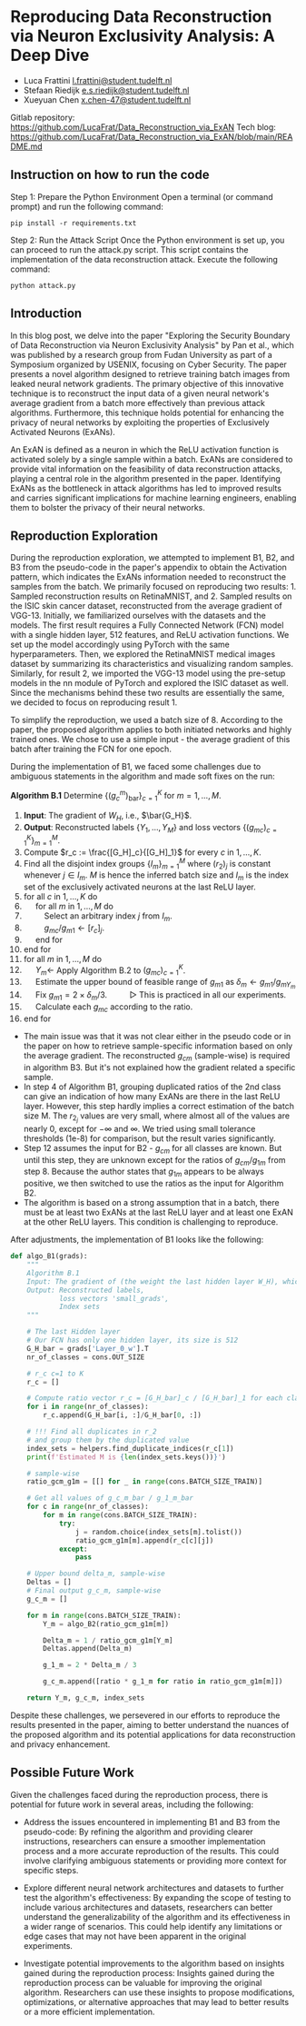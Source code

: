 # Reproducing Data Reconstruction via Neuron Exclusivity Analysis: A Deep Dive

- Luca Frattini l.frattini@student.tudelft.nl
- Stefaan Riedijk e.s.riedijk@student.tudelft.nl
- Xueyuan Chen x.chen-47@student.tudelft.nl

Gitlab repository: https://github.com/LucaFrat/Data_Reconstruction_via_ExAN
Tech blog: https://github.com/LucaFrat/Data_Reconstruction_via_ExAN/blob/main/README.md

## Instruction on how to run the code

Step 1: Prepare the Python Environment
Open a terminal (or command prompt) and run the following command:
```
pip install -r requirements.txt
```
Step 2: Run the Attack Script
Once the Python environment is set up, you can proceed to run the attack.py script. This script contains the implementation of the data reconstruction attack. Execute the following command:
```
python attack.py
```

## Introduction

In this blog post, we delve into the paper "Exploring the Security Boundary of Data Reconstruction via Neuron Exclusivity Analysis" by Pan et al., which was published by a research group from Fudan University as part of a Symposium organized by USENIX, focusing on Cyber Security. The paper presents a novel algorithm designed to retrieve training batch images from leaked neural network gradients. The primary objective of this innovative technique is to reconstruct the input data of a given neural network's average gradient from a batch more effectively than previous attack algorithms. Furthermore, this technique holds potential for enhancing the privacy of neural networks by exploiting the properties of Exclusively Activated Neurons (ExANs).

An ExAN is defined as a neuron in which the ReLU activation function is activated solely by a single sample within a batch. ExANs are considered to provide vital information on the feasibility of data reconstruction attacks, playing a central role in the algorithm presented in the paper. Identifying ExANs as the bottleneck in attack algorithms has led to improved results and carries significant implications for machine learning engineers, enabling them to bolster the privacy of their neural networks.


## Reproduction Exploration

During the reproduction exploration, we attempted to implement B1, B2, and B3 from the pseudo-code in the paper's appendix to obtain the Activation pattern, which indicates the ExANs information needed to reconstruct the samples from the batch. We primarily focused on reproducing two results: 1. Sampled reconstruction results on RetinaMNIST, and 2. Sampled results on the ISIC skin cancer dataset, reconstructed from the average gradient of VGG-13. Initially, we familiarized ourselves with the datasets and the models. The first result requires a Fully Connected Network (FCN) model with a single hidden layer, 512 features, and ReLU activation functions. We set up the model accordingly using PyTorch with the same hyperparameters. Then, we explored the RetinaMNIST medical images dataset by summarizing its characteristics and visualizing random samples. Similarly, for result 2, we imported the VGG-13 model using the pre-setup models in the nn module of PyTorch and explored the ISIC dataset as well. Since the mechanisms behind these two results are essentially the same, we decided to focus on reproducing result 1.

To simplify the reproduction, we used a batch size of 8. According to the paper, the proposed algorithm applies to both initiated networks and highly trained ones. We chose to use a simple input - the average gradient of this batch after training the FCN for one epoch.

During the implementation of B1, we faced some challenges due to ambiguous statements in the algorithm and made soft fixes on the run:

**Algorithm B.1** Determine $\{(g_c^m)_\text{bar}\}_{c=1}^K$ for $m=1,\dots,M$.
1. **Input**: The gradient of $W_H$, i.e., $\bar{G_H}$.
2. **Output**: Reconstructed labels $\{Y_1,\dots,Y_M\}$ and loss vectors $\{(g_{mc})_{c=1}^K\}_{m=1}^M$.
3. Compute $r_c := \frac{[G_H]_c}{[G_H]_1}$ for every $c$ in $1,\dots,K$.
4. Find all the disjoint index groups $\{I_m\}_{m=1}^M$ where $(r_2)_j$ is constant whenever $j \in I_m$. $M$ is hence the inferred batch size and $I_m$ is the index set of the exclusively activated neurons at the last ReLU layer.
5. for all $c$ in $1,\dots,K$ do
6. $\quad$ for all $m$ in $1,\dots,M$ do
7. $\qquad$ Select an arbitrary index $j$ from $I_m$.
8. $\qquad$ $g_{mc} / g_{m1} \leftarrow [r_c]_j$.
9. $\quad$ end for
10. end for
11. for all $m$ in $1,\dots,M$ do
12. $\quad$ $Y_m \leftarrow$ Apply Algorithm B.2 to $(g_{mc})_{c=1}^K$.
13. $\quad$ Estimate the upper bound of feasible range of $g_{m1}$ as $\delta_m \leftarrow g_{m1} / g_{mY_m}$
14. $\quad$ Fix $g_{m1} = 2 \times \delta_m/3$.
$\qquad$ ▷ This is practiced in all our experiments.
15. $\quad$ Calculate each $g_{mc}$ according to the ratio.
16. end for

* The main issue was that it was not clear either in the pseudo code or in the paper on how to retrieve sample-specific information based on only the average gradient. The reconstructed $g_{cm}$ (sample-wise) is required in algorithm B3. But it's not explained how the gradient related a specific sample.
* In step 4 of Algorithm B1, grouping duplicated ratios of the 2nd class can give an indication of how many ExANs are there in the last ReLU layer. However, this step hardly implies a correct estimation of the batch size M. The $r_{2_j}$ values are very small, where almost all of the values are nearly 0, except for $-\infty$ and $\infty$. We tried using small tolerance thresholds (1e-8) for comparison, but the result varies significantly.
* Step 12 assumes the input for B2 - $g_{cm}$ for all classes are known. But until this step, they are unknown except for the ratios of $g_{cm}/g_{1m}$ from step 8. Because the author states that $g_{1m}$ appears to be always positive, we then switched to use the ratios as the input for Algorithm B2.
* The algorithm is based on a strong assumption that in a batch, there must be at least two ExANs at the last ReLU layer and at least one ExAN at the other ReLU layers. This condition is challenging to reproduce.

After adjustments, the implementation of B1 looks like the following:

```python
def algo_B1(grads):
    """
    Algorithm B.1
    Input: The gradient of (the weight the last hidden layer W_H), which is G_H_bar
    Output: Reconstructed labels,
            loss vectors 'small_grads',
            Index sets
    """

    # The last Hidden layer
    # Our FCN has only one hidden layer, its size is 512
    G_H_bar = grads['Layer_0_w'].T
    nr_of_classes = cons.OUT_SIZE

    # r_c c=1 to K
    r_c = []

    # Compute ratio vector r_c = [G_H_bar]_c / [G_H_bar]_1 for each class
    for i in range(nr_of_classes):
        r_c.append(G_H_bar[i, :]/G_H_bar[0, :])

    # !!! Find all duplicates in r_2
    # and group them by the duplicated value
    index_sets = helpers.find_duplicate_indices(r_c[1])
    print(f'Estimated M is {len(index_sets.keys())}')

    # sample-wise
    ratio_gcm_g1m = [[] for _ in range(cons.BATCH_SIZE_TRAIN)]

    # Get all values of g_c_m_bar / g_1_m_bar
    for c in range(nr_of_classes):
        for m in range(cons.BATCH_SIZE_TRAIN):
            try:
                j = random.choice(index_sets[m].tolist())
                ratio_gcm_g1m[m].append(r_c[c][j])
            except:
                pass

    # Upper bound delta_m, sample-wise
    Deltas = []
    # Final output g_c_m, sample-wise
    g_c_m = []

    for m in range(cons.BATCH_SIZE_TRAIN):
        Y_m = algo_B2(ratio_gcm_g1m[m])

        Delta_m = 1 / ratio_gcm_g1m[Y_m]
        Deltas.append(Delta_m)

        g_1_m = 2 * Delta_m / 3

        g_c_m.append([ratio * g_1_m for ratio in ratio_gcm_g1m[m]])

    return Y_m, g_c_m, index_sets
```


Despite these challenges, we persevered in our efforts to reproduce the results presented in the paper, aiming to better understand the nuances of the proposed algorithm and its potential applications for data reconstruction and privacy enhancement.

## Possible Future Work

Given the challenges faced during the reproduction process, there is potential for future work in several areas, including the following:

- Address the issues encountered in implementing B1 and B3 from the pseudo-code: By refining the algorithm and providing clearer instructions, researchers can ensure a smoother implementation process and a more accurate reproduction of the results. This could involve clarifying ambiguous statements or providing more context for specific steps.

- Explore different neural network architectures and datasets to further test the algorithm's effectiveness: By expanding the scope of testing to include various architectures and datasets, researchers can better understand the generalizability of the algorithm and its effectiveness in a wider range of scenarios. This could help identify any limitations or edge cases that may not have been apparent in the original experiments.

- Investigate potential improvements to the algorithm based on insights gained during the reproduction process: Insights gained during the reproduction process can be valuable for improving the original algorithm. Researchers can use these insights to propose modifications, optimizations, or alternative approaches that may lead to better results or a more efficient implementation.
